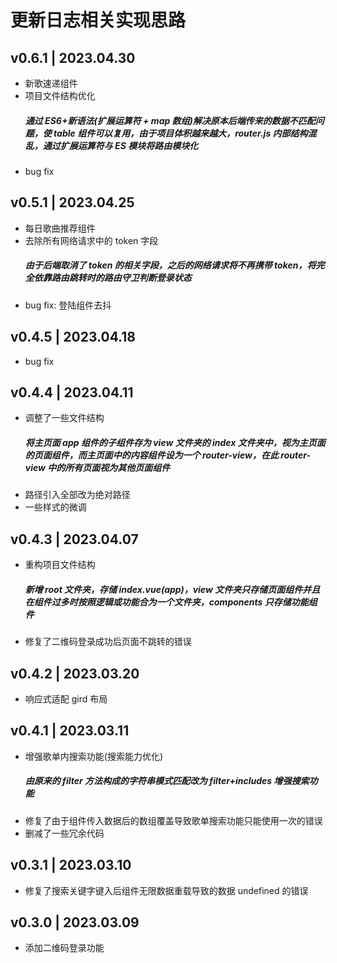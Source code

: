 # 更新日志相关实现思路

## v0.6.1 | 2023.04.30

- 新歌速递组件
- 项目文件结构优化
  ##### 通过 ES6+新语法(扩展运算符 + map 数组)解决原本后端传来的数据不匹配问题，使 table 组件可以复用，由于项目体积越来越大，router.js 内部结构混乱，通过扩展运算符与 ES 模块将路由模块化
- bug fix

## v0.5.1 | 2023.04.25

- 每日歌曲推荐组件
- 去除所有网络请求中的 token 字段
  ##### 由于后端取消了 token 的相关字段，之后的网络请求将不再携带 token，将完全依靠路由跳转时的路由守卫判断登录状态
- bug fix: 登陆组件去抖

## v0.4.5 | 2023.04.18

- bug fix

## v0.4.4 | 2023.04.11

- 调整了一些文件结构
  ##### 将主页面 app 组件的子组件存为 view 文件夹的 index 文件夹中，视为主页面的页面组件，而主页面中的内容组件设为一个 router-view，在此 router-view 中的所有页面视为其他页面组件
- 路径引入全部改为绝对路径
- 一些样式的微调

## v0.4.3 | 2023.04.07

- 重构项目文件结构
  ##### 新增 root 文件夹，存储 index.vue(app)，view 文件夹只存储页面组件并且在组件过多时按照逻辑或功能合为一个文件夹，components 只存储功能组件
- 修复了二维码登录成功后页面不跳转的错误

## v0.4.2 | 2023.03.20

- 响应式适配
  gird 布局

## v0.4.1 | 2023.03.11

- 增强歌单内搜索功能(搜索能力优化)
  ##### 由原来的 filter 方法构成的字符串模式匹配改为 filter+includes 增强搜索功能
- 修复了由于组件传入数据后的数组覆盖导致歌单搜索功能只能使用一次的错误
- 删减了一些冗余代码

## v0.3.1 | 2023.03.10

- 修复了搜索关键字键入后组件无限数据重载导致的数据 undefined 的错误

## v0.3.0 | 2023.03.09

- 添加二维码登录功能
